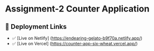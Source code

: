# Assignment-2 Counter Application

## 🔗 Deployment Links

- ✅ [Live on Netlify] (https://endearing-gelato-b9f70a.netlify.app/)
- ✅ [Live on Vercel] (https://counter-app-six-wheat.vercel.app/)
